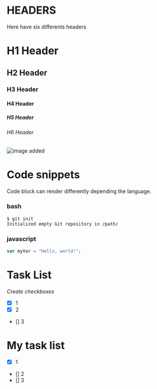 # HEADERS
Here have six differents headers
# H1 Header

## H2 Header

### H3 Header

#### H4 Header

##### H5 Header

###### H6 Header

![image added](https://docs.github.com/assets/cb-85609/mw-1440/images/help/writing/lightmode-image-example.webp)

# Code snippets
Code block can render differently depending the language.

### bash
```
$ git init
Initialized empty Git repository in /path/
```
### javascript
``` javascript
var myVar = "Hello, world!";
```
# Task List
*Create checkboxes*
- [X] 1
- [X] 2
- [] 3
# My task list
- [X] 1
- [] 2
- [] 3

